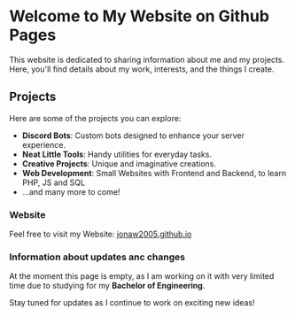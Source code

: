 # Welcome to My Website on Github Pages



This website is dedicated to sharing information about me and my projects. Here, you'll find details about my work, interests, and the things I create.

## Projects

Here are some of the projects you can explore:

- **Discord Bots**: Custom bots designed to enhance your server experience.
- **Neat Little Tools**: Handy utilities for everyday tasks.
- **Creative Projects**: Unique and imaginative creations.
- **Web Development**: Small Websites with Frontend and Backend, to learn PHP, JS and SQL
- ...and many more to come!

### Website

Feel free to visit my Website:  [jonaw2005.github.io](https://jonaw2005.github.io)

### Information about updates anc changes

At the moment this page is empty, as I am working on it with very limited time due to studying for my **Bachelor of Engineering**.

Stay tuned for updates as I continue to work on exciting new ideas!